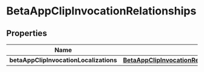 

# BetaAppClipInvocationRelationships


## Properties

| Name | Type | Description | Notes |
|------------ | ------------- | ------------- | -------------|
|**betaAppClipInvocationLocalizations** | [**BetaAppClipInvocationRelationshipsBetaAppClipInvocationLocalizations**](BetaAppClipInvocationRelationshipsBetaAppClipInvocationLocalizations.md) |  |  [optional] |



